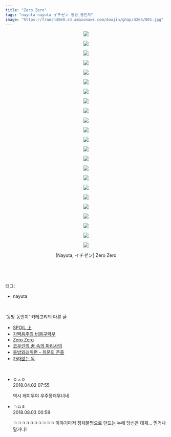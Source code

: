 ```yaml
---
title: "Zero Zero"
tags: "nayuta nayuta イチゼン 동방_동인지"
image: "https://franch4569.s3.amazonaws.com/doujin/ghap/4265/001.jpg"
---
```

<div class="article">
<p style="text-align: center; clear: none; float: none;"><img src="{{ site.imgserver2 }}/ghap/4265/001.jpg"/></p>
<p style="text-align: center; clear: none; float: none;"><img src="{{ site.imgserver2 }}/ghap/4265/002.jpg"/></p>
<p style="text-align: center; clear: none; float: none;"><img src="{{ site.imgserver2 }}/ghap/4265/003.jpg"/></p>
<p style="text-align: center; clear: none; float: none;"><img src="{{ site.imgserver2 }}/ghap/4265/004.jpg"/></p>
<p style="text-align: center; clear: none; float: none;"><img src="{{ site.imgserver2 }}/ghap/4265/005.jpg"/></p>
<p style="text-align: center; clear: none; float: none;"><img src="{{ site.imgserver2 }}/ghap/4265/006.jpg"/></p>
<p style="text-align: center; clear: none; float: none;"><img src="{{ site.imgserver2 }}/ghap/4265/007.jpg"/></p>
<p style="text-align: center; clear: none; float: none;"><img src="{{ site.imgserver2 }}/ghap/4265/008.jpg"/></p>
<p style="text-align: center; clear: none; float: none;"><img src="{{ site.imgserver2 }}/ghap/4265/009.jpg"/></p>
<p style="text-align: center; clear: none; float: none;"><img src="{{ site.imgserver2 }}/ghap/4265/010.jpg"/></p>
<p style="text-align: center; clear: none; float: none;"><img src="{{ site.imgserver2 }}/ghap/4265/011.jpg"/></p>
<p style="text-align: center; clear: none; float: none;"><img src="{{ site.imgserver2 }}/ghap/4265/012.jpg"/></p>
<p style="text-align: center; clear: none; float: none;"><img src="{{ site.imgserver2 }}/ghap/4265/013.jpg"/></p>
<p style="text-align: center; clear: none; float: none;"><img src="{{ site.imgserver2 }}/ghap/4265/014.jpg"/></p>
<p style="text-align: center; clear: none; float: none;"><img src="{{ site.imgserver2 }}/ghap/4265/015.jpg"/></p>
<p style="text-align: center; clear: none; float: none;"><img src="{{ site.imgserver2 }}/ghap/4265/016.jpg"/></p>
<p style="text-align: center; clear: none; float: none;"><img src="{{ site.imgserver2 }}/ghap/4265/017.jpg"/></p>
<p style="text-align: center; clear: none; float: none;"><img src="{{ site.imgserver2 }}/ghap/4265/018.jpg"/></p>
<p style="text-align: center; clear: none; float: none;"><img src="{{ site.imgserver2 }}/ghap/4265/019.jpg"/></p>
<p style="text-align: center; clear: none; float: none;"><img src="{{ site.imgserver2 }}/ghap/4265/020.jpg"/></p>
<p style="text-align: center; clear: none; float: none;"><img src="{{ site.imgserver2 }}/ghap/4265/021.jpg"/></p>
<p style="text-align: center; clear: none; float: none;"><img src="{{ site.imgserver2 }}/ghap/4265/022.jpg"/></p>
<p style="text-align: center; clear: none; float: none;"><img src="{{ site.imgserver2 }}/ghap/4265/023.jpg"/></p>
<p style="text-align: center; clear: none; float: none;">[Nayuta, イチゼン] Zero Zero</p>
<p><br/></p>
</div><br/>
<div class="tagTrail">
<p>태그: </p>
<ul>
<li>nayuta</li>
</ul>
</div><br/>
<div class="another">
<p>'동방 동인지' 카테고리의 다른 글</p>
<ul>
<li><a href="/ghap_4269">SPOIL 上</a></li>
<li><a href="/ghap_4268">자택음주의 비봉구락부</a></li>
<li><a href="/ghap_4265">Zero Zero</a></li>
<li><a href="/ghap_4239">코우린의 꿈 속의 마리사의</a></li>
<li><a href="/ghap_4238">동방외래위편 - 취문의 존중</a></li>
<li><a href="/ghap_4231">가라앉는 독</a></li>
</ul>
</div><br/>
<div class="cb_module cb_fluid">
<div class="cb_wrt cb_profile">
<div class="comment">
<ul>
<li class="cb_thumb_off" id="comment15231647">
<div class="cb_comment_area">
<div class="cb_info_area">
<div class="cb_section">
<span class="cb_nick_name">ㅇㅅㅇ</span>
</div>
<div class="cb_section">
<span class="cb_date">2018.04.02 07:55 </span>
</div>
</div>
<div class="cb_dsc_comment">
<p class="cb_dsc">
											역시 레이무야 우주깡패무녀네
										</p>
</div>
</div></li>
<li class="cb_thumb_off" id="comment15299566">
<div class="cb_comment_area">
<div class="cb_info_area">
<div class="cb_section">
<span class="cb_nick_name">ㄱㅁㅎ</span>
</div>
<div class="cb_section">
<span class="cb_date">2018.08.03 00:58 </span>
</div>
</div>
<div class="cb_dsc_comment">
<p class="cb_dsc">
											ㅋㅋㅋㅋㅋㅋㅋㅋㅋㅋ 이야기마저 정체불명으로 만드는 누에 당신은 대체... 믿거나 말거나!
										</p>
</div>
</div></li>
</ul>
</div>
</div><!-- commentList close -->
</div><br/>
